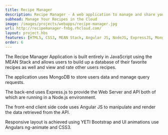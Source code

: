 ```yaml
---
title: Recipe Manager
description: Recipe Manager - A web application to manage and share your recipes in the cloud
subhead: Manage Your Recipes in the Cloud
image: /images/projects/webapps/recipe-manager.jpg
url: http://recipemanager-fnbg.rhcloud.com/
layout: project.hbs
features: [HTML5, CSS3, MEAN Stack, Angular JS, NodeJS, ExpressJS, MongoDB]
order: 6
---
```


The Recipe Manager Application is built entirely in JavaScript using the MEAN Stack and allows users to
build up a database of their favorite recipes as well and view and rate other
users recipes.

The application uses MongoDB to store users data and manage query requests.

The back-end uses Express.js to provide the Web Server and API both of which are
running in a Node.js environment.

The front-end client side code uses Angular JS to manipulate and render the data
retrieved from the API.

Responsive layout is achieved using YETI Bootstrap and UI animations use Angulars
ng-animate and CSS3.
